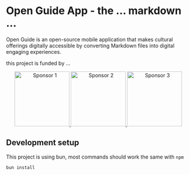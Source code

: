 # Open Guide App - the ... markdown ...

Open Guide is an open-source mobile application that makes cultural offerings digitally accessible by converting Markdown files into digital engaging experiences.

this project is funded by ...

<div align="center">
  <a href="link_to_sponsor_1">
    <img src="link_to_logo_1" alt="Sponsor 1" width="150"/>
  </a>
  <a href="link_to_sponsor_2">
    <img src="link_to_logo_2" alt="Sponsor 2" width="150"/>
  </a>
  <a href="link_to_sponsor_3">
    <img src="link_to_logo_3" alt="Sponsor 3" width="150"/>
  </a>
</div>

## Development setup

This project is using bun, most commands should work the same with `npm`

```sh
bun install
```

